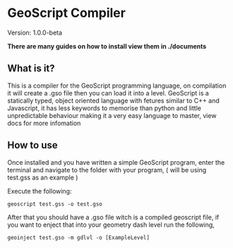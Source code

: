 GeoScript Compiler
======================
Version: 1.0.0-beta

__There are many guides on how to install view them in ./documents__

What is it?
----------------------
This is a compiler for the GeoScript programming language, on compilation it will create a .gso file then you can load it into a level. GeoScript is a statically typed, object oriented language with fetures similar to C++ and Javascript, it has less keywords to memorise than python and little unpredictable behaviour making it a very easy language to master, view docs for more infomation

How to use
----------------------
Once installed and you have written a simple GeoScript program, enter the terminal and navigate to the folder with your program, ( will be using test.gss as an example )

Execute the following:

    geoscript test.gss -o test.gso

After that you should have a .gso file witch is a compiled geoscript file, if you want to enject that into your geometry dash level run the following,

    geoinject test.gso -m gdlvl -o [ExampleLevel]
